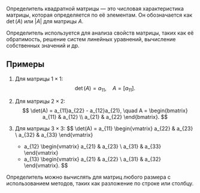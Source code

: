 
Определитель квадратной матрицы — это числовая характеристика матрицы, которая определяется по её элементам. Он обозначается как $\det(A)$ или $|A|$ для матрицы $A$.

Определитель используется для анализа свойств матрицы, таких как её обратимость, решение систем линейных уравнений, вычисление собственных значений и др.

## Примеры
1. Для матрицы $1 \times 1$:
   $$
   \det(A) = a_{11}, \quad A = [a_{11}].
   $$

2. Для матрицы $2 \times 2$:
   $$
   \det(A) = a_{11}a_{22} - a_{12}a_{21}, \quad A = 
   \begin{bmatrix}
   a_{11} & a_{12} \\
   a_{21} & a_{22}
   \end{bmatrix}.
   $$

3. Для матрицы $3 \times 3$:
   $$
   \det(A) = a_{11} 
   \begin{vmatrix}
   a_{22} & a_{23} \\
   a_{32} & a_{33}
   \end{vmatrix}
   - a_{12} 
   \begin{vmatrix}
   a_{21} & a_{23} \\
   a_{31} & a_{33}
   \end{vmatrix}
   + a_{13} 
   \begin{vmatrix}
   a_{21} & a_{22} \\
   a_{31} & a_{32}
   \end{vmatrix}.
   $$

Определитель можно вычислять для матриц любого размера с использованием методов, таких как разложение по строке или столбцу.
